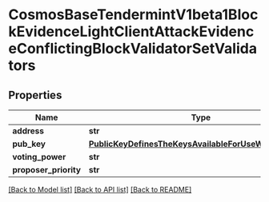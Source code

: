# CosmosBaseTendermintV1beta1BlockEvidenceLightClientAttackEvidenceConflictingBlockValidatorSetValidators

## Properties
Name | Type | Description | Notes
------------ | ------------- | ------------- | -------------
**address** | **str** |  | [optional] 
**pub_key** | [**PublicKeyDefinesTheKeysAvailableForUseWithValidators**](PublicKeyDefinesTheKeysAvailableForUseWithValidators.md) |  | [optional] 
**voting_power** | **str** |  | [optional] 
**proposer_priority** | **str** |  | [optional] 

[[Back to Model list]](../README.md#documentation-for-models) [[Back to API list]](../README.md#documentation-for-api-endpoints) [[Back to README]](../README.md)

